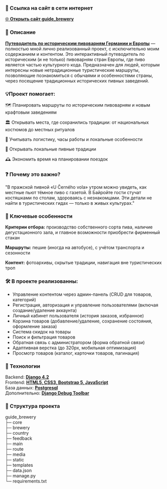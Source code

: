 ### 🔗 Ссылка на сайт в сети интернет

[🌐 **Открыть сайт guide_brewery**](https://guide-brewery.ru/)  

### 📝 **Описание** 

<u>**Путеводитель по историческим пивоварням Германии и Европы**</u> — полностью мной лично реализованный проект, с исключительно моим содержанием и контентом. Это интерактивный путеводитель по историческим (и не только) пивоварням стран Европы, где пиво является частью культурного кода. Предназначен для людей, которым интересны новые нетрадиционные туристические маршруты, позволяющие познакомиться с обычаями и особенностями страны, через посещение традиционных исторических пивных заведений.

### 💡Проект помогает:  
🗺️ Планировать маршруты по историческим пивоварням и новым крафтовым заведениям

🏛️ Открывать места, где сохранились традиции: от национальных костюмов до местных ритуалов

🚆 Учитывать логистику, часы работы и локальные особенности  

🍺 Открывать локальные пивные традиции  

🕰️ Экономить время на планировании поездок

### ❓ Почему это важно?

"В пражской пивной «U Černého vola» утром можно увидеть, как местные пьют тёмное пиво с газетой. В Байройте гости стучат костяшками по столам, здороваясь с незнакомцами. Эти детали не найти в туристических гидах — только в живых культурах."

### 🔑 Ключевые особенности  
**Критерии отбора:** производство собственного сорта пива, наличие дегустационного зала, и главное возможности приобрести фирменный стакан

**Маршруты:** пешие (иногда на автобусе), с учётом транспорта и сезонности

**Контент:** фотоархивы, скрытые традиции, навигация вне туристических троп

### 🛠️ В проекте реализованны:
- Управление контентом через админ-панель (CRUD для товаров, категорий)  
- Регистрация, авторизация и управление пользователями (включая создание/удаление аккаунта)  
- Личный кабинет пользователя (история заказов, избранное)  
- Корзина товаров (добавление/удаление, сохранение состояния, оформление заказа)  
- Система скидок на товары  
- Поиск и фильтрация товаров  
- Обратная связь с администратором (форма обратной связи)  
- Адаптивная верстка (до 320px, мобильная оптимизация)  
- Просмотр товаров (каталог, карточки товаров, пагинация) 
   
### 🔧 Технологии  
Backend: <u>**Django 4.2**</u>  
Frontend: <u>**HTML5, CSS3, Bootstrap 5, JavaScript**</u>  
База данных: <u>**Postgresql**</u>  
Дополнительно: <u>**Django Debug Toolbar**</u>  

### 📂 Структура проекта  
guide_brewery  
├─ core  
├─ brewery  
├─ country  
├─ feedback  
├─ main  
├─ route  
├─ media  
├─ static  
├─ templates  
├─ data.json  
├─ manage.py  
└─ requirements.txt
